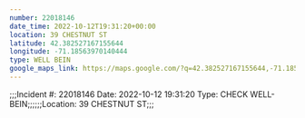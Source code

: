 ```yaml
---
number: 22018146
date_time: 2022-10-12T19:31:20+00:00
location: 39 CHESTNUT ST
latitude: 42.382527167155644
longitude: -71.18563970140444
type: WELL BEIN
google_maps_link: https://maps.google.com/?q=42.382527167155644,-71.18563970140444
---
```


;;;Incident #: 22018146  Date: 2022-10-12 19:31:20   Type: CHECK WELL-BEIN;;;;;;Location: 39 CHESTNUT ST;;;
